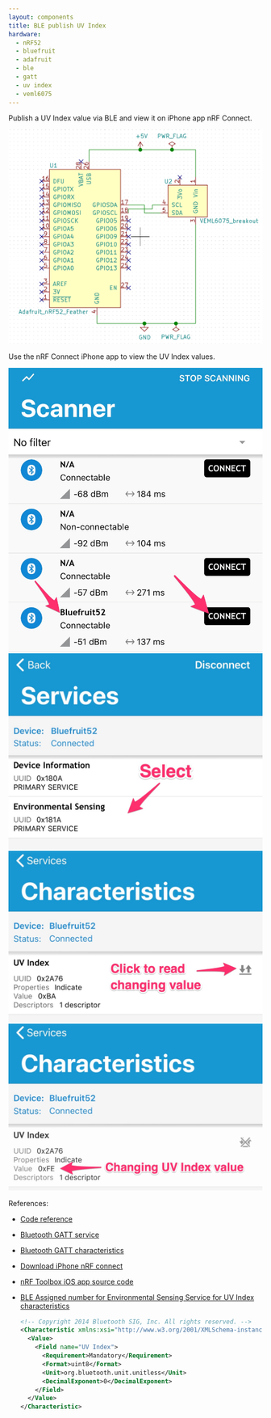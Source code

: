 ```yaml
---
layout: components
title: BLE publish UV Index
hardware:
  - nRF52
  - bluefruit
  - adafruit
  - ble
  - gatt
  - uv index
  - veml6075
---
```


Publish a UV Index value via BLE and view it on iPhone app nRF Connect.

![](/assets/images/components/ble-uvi-schematic.png)

Use the nRF Connect iPhone app to view the UV Index values.

![](/assets/images/components/ble-uvi-nrf-connect.jpg)
![](/assets/images/components/ble-uvi-nrf-connect-services.jpg)
![](/assets/images/components/ble-uvi-nrf-connect-char.jpg)
![](/assets/images/components/ble-uvi-nrf-connect-char-read.jpg)

References:

- [Code reference](https://github.com/adafruit/Adafruit_nRF52_Arduino/blob/master/libraries/Bluefruit52Lib/examples/Peripheral/custom_htm/custom_htm.ino)
- [Bluetooth GATT service](https://www.bluetooth.com/specifications/gatt/services/)
- [Bluetooth GATT characteristics](https://www.bluetooth.com/specifications/gatt/characteristics/)
- [Download iPhone nRF connect](https://itunes.apple.com/sg/app/nrf-connect/id1054362403?mt=8)
- [nRF Toolbox iOS app source code](https://github.com/NordicSemiconductor/IOS-nRF-Toolbox)
- [BLE Assigned number for Environmental Sensing Service for UV Index characteristics](https://www.bluetooth.com/wp-content/uploads/Sitecore-Media-Library/Gatt/Xml/Characteristics/org.bluetooth.characteristic.uv_index.xml)

    ```xml
    <!-- Copyright 2014 Bluetooth SIG, Inc. All rights reserved. -->
    <Characteristic xmlns:xsi="http://www.w3.org/2001/XMLSchema-instance" xsi:noNamespaceSchemaLocation="http://schemas.bluetooth.org/Documents/characteristic.xsd" name="UV Index" type="org.bluetooth.characteristic.uv_index" uuid="2A76" last-modified="2014-11-20" approved="Yes">
      <Value>
        <Field name="UV Index">
          <Requirement>Mandatory</Requirement>
          <Format>uint8</Format>
          <Unit>org.bluetooth.unit.unitless</Unit>
          <DecimalExponent>0</DecimalExponent>
        </Field>
      </Value>
    </Characteristic>
    ```
